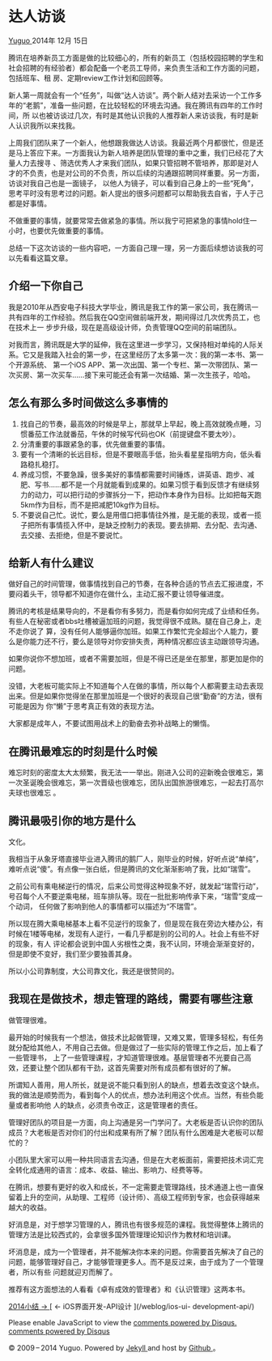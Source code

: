 #  达人访谈

[ Yuguo ](http://yuguo.us) 2014年 12月 15日

腾讯在培养新员工方面是做的比较细心的，所有的新员工（包括校园招聘的学生和社会招聘的有经验者）都会配备一个老员工导师，来负责生活和工作方面的问题，包括班车、租
房、定期review工作计划和回顾等。

新人第一周就会有一个“任务”，叫做“达人访谈”。两个新人结对去采访一个工作多年的“老鹅”，准备一些问题，在比较轻松的环境去沟通。我在腾讯有四年的工作时间，所
以也被访谈过几次，有时是其他认识我的人推荐新人来访谈我，有时是新人认识我所以来找我。

上周我们团队来了一个新人，他想跟我做达人访谈。我最近两个月都很忙，但是还是马上答应下来。一方面我认为新人培养是团队管理的重中之重，我们已经花了大量人力去搜寻
、筛选优秀人才来我们团队，如果只管招聘不管培养，那即是对人才的不负责，也是对公司的不负责，所以后续的沟通跟招聘同样重要。另一方面，访谈对我自己也是一面镜子，
以他人为镜子，可以看到自己身上的一些“死角”，思考平时没有思考过的问题。新人提出的很多问题都可以帮助我去自省，于人于己都是好事情。

不做重要的事情，就要常常去做紧急的事情。所以我宁可把紧急的事情hold住一小时，也要优先做重要的事情。

总结一下这次访谈的一些内容吧，一方面自己理一理，另一方面后续想访谈我的可以先看看这篇文章。

##  介绍一下你自己

我是2010年从西安电子科技大学毕业，腾讯是我工作的第一家公司，我在腾讯一共有四年的工作经验。然后我在QQ空间做前端开发，期间得过几次优秀员工，也在技术上一
步步升级，现在是高级设计师，负责管理QQ空间的前端团队。

对我而言，腾讯既是大学的延伸，我在这里进一步学习，又保持相对单纯的人际关系。它又是我踏入社会的第一步，在这里经历了太多第一次：我的第一本书、第一个开源系统、
第一个iOS APP、第一次出国、第一个专栏、第一次带团队、第一次买房、第一次买车……接下来可能还会有第一次结婚、第一次生孩子，哈哈。

##  怎么有那么多时间做这么多事情的

  1. 找自己的节奏，最高效的时候是早上，那就早上早起，晚上高效就晚点睡，习惯番茄工作法就番茄，午休的时候写代码也OK（前提键盘不要太吵）。 
  2. 分清重要的事跟紧急的事，优先做重要的事情。 
  3. 要有一个清晰的长远目标，但是不要眼高手低，抬头看星星指明方向，低头看路稳扎稳打。 
  4. 养成习惯，不要急躁，很多美好的事情都需要时间锤炼，讲英语、跑步、减肥、写书……都不是一个月就能看到成果的。如果习惯于看到反馈才有继续努力的动力，可以把行动的步骤拆分一下，把动作本身作为目标。比如把每天跑5km作为目标，而不是把减肥10kg作为目标。 
  5. 不要说自己忙。说忙，要么是用借口把事情往外推，是无能的表现，或者一揽子把所有事情揽入怀中，是缺乏控制力的表现。要去排期、去分配、去沟通、去交接、去拒绝，但是不要说忙。 

##  给新人有什么建议

做好自己的时间管理，做事情找到自己的节奏，在各种合适的节点去汇报进度，不要闷着头干，领导都不知道你在做什么，主动汇报不要让领导催进度。

腾讯的考核是结果导向的，不是看你有多努力，而是看你如何完成了业绩和任务。有些人在秘密或者bbs吐槽被逼加班的问题，我觉得很不成熟。腿在自己身上，走不走你说了
算，没有任何人能够逼你加班。如果工作繁忙完全超出个人能力，要么是你能力还不行，要么是领导对你安排失责，两种情况都应该主动跟领导沟通。

如果你说你不想加班，或者不需要加班，但是不得已还是坐在那里，那更加是你的问题。

没错，大老板可能实际上不知道每个人在做的事情，所以每个人都需要主动去表现出来。但是如果你觉得坐在那里加班是一个很好的表现自己很“勤奋”的方法，很有可能是因为
你“懒”于思考真正有效的表现方法。

大家都是成年人，不要试图用战术上的勤奋去弥补战略上的懒惰。

##  在腾讯最难忘的时刻是什么时候

难忘时刻的密度太大太频繁，我无法一一举出。刚进入公司的迎新晚会很难忘，第一次圣诞晚会很难忘，第一次晋级也很难忘，团队出国旅游很难忘，一起去打高尔夫球也很难忘
。

##  腾讯最吸引你的地方是什么

文化。

我相当于从象牙塔直接毕业进入腾讯的鹅厂人，刚毕业的时候，好听点说“单纯”，难听点说“傻”。有点像一张白纸，但是腾讯的文化渐渐影响了我，比如“瑞雪”。

之前公司有乘电梯逆行的情况，后来公司觉得这种现象不好，就发起“瑞雪行动”，号召每个人不要逆乘电梯，班车排队等。现在一批批影响传承下来，“瑞雪”变成一个动词，
任何做了影响到他人的事情都可以描述为“不瑞雪”。

所以现在腾大乘电梯基本上看不见逆行的现象了，但是现在我在旁边大楼办公，有时候在1楼等电梯，发现有人逆行，一看几乎都是别的公司的人。社会上有些不好的现象，有人
评论都会说到中国人劣根性之类，我不认同，环境会渐渐变好的，但是即使不变好，我们至少要独善其身。

所以小公司靠制度，大公司靠文化，我还是很赞同的。

##  我现在是做技术，想走管理的路线，需要有哪些注意

做管理很难。

最开始的时候我有一个想法，做技术比起做管理，又难又累，管理多轻松，有任务就分配给其他人，不用自己去做。但是做过了一些实际的管理工作之后，加上看了一些管理书，
上了一些管理课程，才知道管理很难。基层管理者不光要自己高效，还要让整个团队都有干劲，这首先需要对所有成员都有很好的了解。

所谓知人善用，用人所长，就是说不能只看到别人的缺点，想着去改变这个缺点。我的做法是顺势而为，看到每个人的优点，想办法利用这个优点。当然，有些负能量或者影响他
人的缺点，必须责令改正，这是管理者的责任。

管理好团队的项目是一方面，向上沟通是另一门学问了。大老板是否认识你的团队成员？大老板是否对你们的付出和成果有所了解？团队有什么困难是大老板可以帮忙的？

小团队里大家可以用一种共同语言去沟通，但是在大老板面前，需要把技术词汇完全转化成通用的语言：成本、收益、输出、影响力、经费等等。

在腾讯，想要有更好的收入和成长，不一定需要走管理路线，技术通道上也一直保留着上升的空间，从助理、工程师（设计师）、高级工程师到专家，也会获得越来越大的收益。

好消息是，对于想学习管理的人，腾讯也有很多规范的课程。我觉得整体上腾讯的管理方法是比较西式的，会拿很多国外管理理论知识作为教材和培训课。

坏消息是，成为一个管理者，并不能解决你本来的问题。你需要首先解决了自己的问题，能够管理好自己，才能够管理更多人。而不是反过来，由于成为了一个管理者，所以有些
问题就迎刃而解了。

推荐有这方面想法的人看看《卓有成效的管理者》和《认识管理》这两本书。

[ 2014小结 → ](/weblog/year-2014/) [ ← iOS界面开发-API设计 ](/weblog/ios-ui-
development-api/)

Please enable JavaScript to view the [ comments powered by Disqus.
](http://disqus.com/?ref_noscript) [ comments powered by  Disqus
](http://disqus.com)

© 2009 – 2014 Yuguo. Powered by [ Jekyll ](https://github.com/mojombo/jekyll)
and host by [ Github ](https://github.com/yuguo) 。

